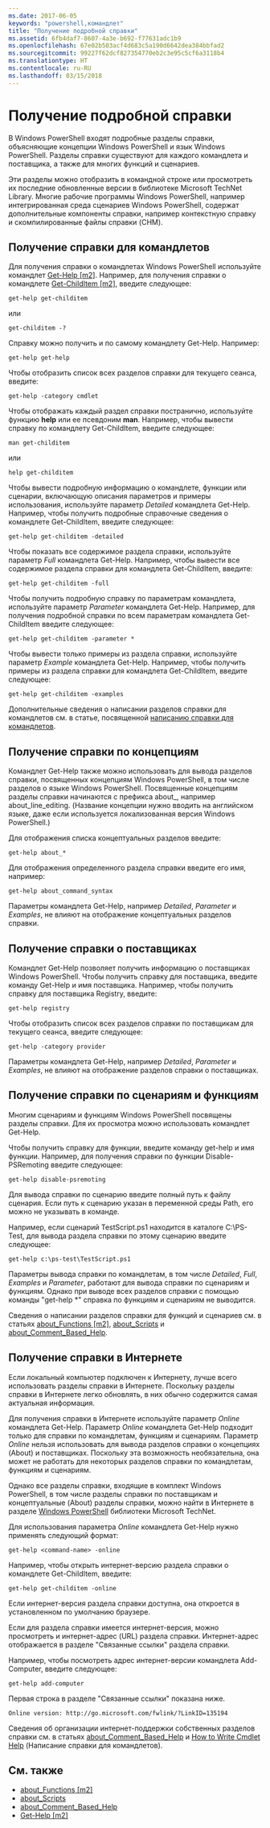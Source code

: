 ```yaml
---
ms.date: 2017-06-05
keywords: "powershell,командлет"
title: "Получение подробной справки"
ms.assetid: 6fb4daf7-8607-4a3e-b692-f77631adc1b9
ms.openlocfilehash: 67e02b503acf4d683c5a190d6642dea384bbfad2
ms.sourcegitcommit: 99227f62dcf827354770eb2c3e95c5cf6a3118b4
ms.translationtype: HT
ms.contentlocale: ru-RU
ms.lasthandoff: 03/15/2018
---
```

# <a name="getting-detailed-help-information"></a>Получение подробной справки
В Windows PowerShell входят подробные разделы справки, объясняющие концепции Windows PowerShell и язык Windows PowerShell. Разделы справки существуют для каждого командлета и поставщика, а также для многих функций и сценариев.

Эти разделы можно отобразить в командной строке или просмотреть их последние обновленные версии в библиотеке Microsoft TechNet Library. Многие рабочие программы Windows PowerShell, например интегрированная среда сценариев Windows PowerShell, содержат дополнительные компоненты справки, например контекстную справку и скомпилированные файлы справки (CHM).

## <a name="getting-help-for-cmdlets"></a>Получение справки для командлетов
Для получения справки о командлетах Windows PowerShell используйте командлет [Get-Help [m2]](https://technet.microsoft.com/library/2d7fe1b4-0025-4580-a911-d81922dd6cd2). Например, для получения справки о командлете [Get-ChildItem [m2]](https://technet.microsoft.com/library/4b270d63-c995-45b8-b5b4-3f8887efbfcc), введите следующее:

```
get-help get-childitem
```

или

```
get-childitem -?
```

Справку можно получить и по самому командлету Get-Help. Например:

```
get-help get-help
```

Чтобы отобразить список всех разделов справки для текущего сеанса, введите:

```
get-help -category cmdlet
```

Чтобы отображать каждый раздел справки постранично, используйте функцию **help** или ее псевдоним **man**. Например, чтобы вывести справку по командлету Get-ChildItem, введите следующее:

```
man get-childitem
```

или

```
help get-childitem
```

Чтобы вывести подробную информацию о командлете, функции или сценарии, включающую описания параметров и примеры использования, используйте параметр *Detailed* командлета Get-Help. Например, чтобы получить подробные справочные сведения о командлете Get-ChildItem, введите следующее:

```
get-help get-childitem -detailed
```

Чтобы показать все содержимое раздела справки, используйте параметр *Full* командлета Get-Help. Например, чтобы вывести все содержимое раздела справки для командлета Get-ChildItem, введите:

```
get-help get-childitem -full
```

Чтобы получить подробную справку по параметрам командлета, используйте параметр *Parameter* командлета Get-Help. Например, для получения подробной справки по всем параметрам командлета Get-ChildItem введите следующее:

```
get-help get-childitem -parameter *
```

Чтобы вывести только примеры из раздела справки, используйте параметр *Example* командлета Get-Help. Например, чтобы получить примеры из раздела справки для командлета Get-ChildItem, введите следующее:

```
get-help get-childitem -examples
```

Дополнительные сведения о написании разделов справки для командлетов см. в статье, посвященной [написанию справки для командлетов](https://go.microsoft.com/fwlink/?LinkID=123415).

## <a name="getting-conceptual-help"></a>Получение справки по концепциям
Командлет Get-Help также можно использовать для вывода разделов справки, посвященных концепциям Windows PowerShell, в том числе разделов о языке Windows PowerShell. Посвященные концепциям разделы справки начинаются с префикса about_, например about_line_editing. (Название концепции нужно вводить на английском языке, даже если используется локализованная версия Windows PowerShell.)

Для отображения списка концептуальных разделов введите:

```
get-help about_*
```

Для отображения определенного раздела справки введите его имя, например:

```
get-help about_command_syntax
```

Параметры командлета Get-Help, например *Detailed*, *Parameter* и *Examples*, не влияют на отображение концептуальных разделов справки.

## <a name="getting-help-about-providers"></a>Получение справки о поставщиках
Командлет Get-Help позволяет получить информацию о поставщиках Windows PowerShell. Чтобы получить справку для поставщика, введите команду Get-Help и имя поставщика. Например, чтобы получить справку для поставщика Registry, введите:

```
get-help registry
```

Чтобы отобразить список всех разделов справки по поставщикам для текущего сеанса, введите следующее:

```
get-help -category provider
```

Параметры командлета Get-Help, например *Detailed*, *Parameter* и *Examples*, не влияют на отображение разделов справки о поставщиках.

## <a name="getting-help-about-scripts-and-functions"></a>Получение справки по сценариям и функциям
Многим сценариям и функциям Windows PowerShell посвящены разделы справки. Для их просмотра можно использовать командлет Get-Help.

Чтобы получить справку для функции, введите команду get-help и имя функции. Например, для получения справки по функции Disable-PSRemoting введите следующее:

```
get-help disable-psremoting
```

Для вывода справки по сценарию введите полный путь к файлу сценария. Если путь к сценарию указан в переменной среды Path, его можно не указывать в команде.

Например, если сценарий TestScript.ps1 находится в каталоге C:\\PS-Test, для вывода раздела справки по этому сценарию введите следующее:

```
get-help c:\ps-test\TestScript.ps1
```

Параметры вывода справки по командлетам, в том числе *Detailed*, *Full*, *Examples* и *Parameter*, работают для вывода справки по сценариям и функциям. Однако при выводе всех разделов справки с помощью команды "get-help \*" справка по функциям и сценариям не выводится.

Сведения о написании разделов справки для функций и сценариев см. в статьях [about_Functions [m2]](https://technet.microsoft.com/en-us/library/61d40692-5300-4de9-a9b5-bae31815e105), [about_Scripts](https://technet.microsoft.com/en-us/library/7dc08334-dcfe-450b-b949-0554855623af) и [about_Comment_Based_Help](https://technet.microsoft.com/en-us/library/99a81ccc-21a0-49ec-a1b3-9efe2b4c0bbf).

## <a name="getting-help-online"></a>Получение справки в Интернете
Если локальный компьютер подключен к Интернету, лучше всего использовать разделы справки в Интернете. Поскольку разделы справки в Интернете легко обновлять, в них обычно содержится самая актуальная информация.

Для получения справки в Интернете используйте параметр *Online* командлета Get-Help. Параметр *Online* командлета Get-Help подходит только для справки по командлетам, функциям и сценариям. Параметр *Online* нельзя использовать для вывода разделов справки о концепциях (About) и поставщиках. Поскольку эта возможность необязательна, она может не работать для некоторых разделов справки по командлетам, функциям и сценариям.

Однако все разделы справки, входящие в комплект Windows PowerShell, в том числе разделы справки по поставщикам и концептуальные (About) разделы справки, можно найти в Интернете в разделе [Windows PowerShell](http://go.microsoft.com/fwlink/?LinkID=107116) библиотеки Microsoft TechNet.

Для использования параметра *Online* командлета Get-Help нужно применять следующий формат:

```
get-help <command-name> -online
```

Например, чтобы открыть интернет-версию раздела справки о командлете Get-ChildItem, введите:

```
get-help get-childitem -online
```

Если интернет-версия раздела справки доступна, она откроется в установленном по умолчанию браузере.

Если для раздела справки имеется интернет-версия, можно просмотреть и интернет-адрес (URL) раздела справки. Интернет-адрес отображается в разделе "Связанные ссылки" раздела справки.

Например, чтобы посмотреть адрес интернет-версии командлета Add-Computer, введите следующее:

```
get-help add-computer
```

Первая строка в разделе "Связанные ссылки" показана ниже.

```
Online version: http://go.microsoft.com/fwlink/?LinkID=135194
```

Сведения об организации интернет-поддержки собственных разделов справки см. в статьях [about_Comment_Based_Help](https://technet.microsoft.com/en-us/library/99a81ccc-21a0-49ec-a1b3-9efe2b4c0bbf) и [How to Write Cmdlet Help](https://go.microsoft.com/fwlink/?LinkID=123415) (Написание справки для командлетов).

## <a name="see-also"></a>См. также
- [about_Functions [m2]](https://technet.microsoft.com/en-us/library/61d40692-5300-4de9-a9b5-bae31815e105)
- [about_Scripts](https://technet.microsoft.com/en-us/library/7dc08334-dcfe-450b-b949-0554855623af)
- [about_Comment_Based_Help](https://technet.microsoft.com/en-us/library/99a81ccc-21a0-49ec-a1b3-9efe2b4c0bbf)
- [Get-Help [m2]](https://technet.microsoft.com/library/2d7fe1b4-0025-4580-a911-d81922dd6cd2)

